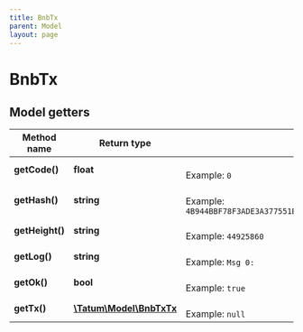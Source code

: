 ```yaml
---
title: BnbTx
parent: Model
layout: page
---
```


# BnbTx

## Model getters

Method name | Return type | Description | Notes
------------ | ------------- | ------------- | -------------
**getCode()** | **float** |  <br>Example: `0` | [optional]
**getHash()** | **string** |  <br>Example: `4B944BBF78F3ADE3A377551B5EA7AD0FEDBDA13165D932F94B106EF7A8E16C1A` | [optional]
**getHeight()** | **string** |  <br>Example: `44925860` | [optional]
**getLog()** | **string** |  <br>Example: `Msg 0:` | [optional]
**getOk()** | **bool** |  <br>Example: `true` | [optional]
**getTx()** | [**\Tatum\Model\BnbTxTx**](../BnbTxTx) |  <br>Example: `null` | [optional]

